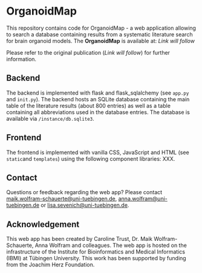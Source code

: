 # OrganoidMap

This repository contains code for OrganoidMap - a web application allowing to search a database containing results from a systematic literature search for brain organoid models. The **OrganoidMap** is available at: _Link will follow_

Please refer to the original publication (_Link will follow_) for further information.

## Backend

The backend is implemented with flask and flask_sqlalchemy (see ``app.py`` and ``init.py``). The backend hosts an SQLite database containing the main table of the literature results (about 800 entries) as well as a table containing all abbreviations used in the database entries. The database is available via ``/instance/db.sqlite3``.

## Frontend

The frontend is implemented with vanilla CSS, JavaScript and HTML (see ``static``and ``templates``) using the following component libraries: XXX.

## Contact

Questions or feedback regarding the web app? Please contact maik.wolfram-schauerte@uni-tuebingen.de, anna.wolfram@uni-tuebingen.de or lisa.sevenich@uni-tuebingen.de.

## Acknowledgement

This web app has been created by Caroline Trust, Dr. Maik Wolfram-Schauerte, Anna Wolfram and colleagues. The web app is hosted on the infrastructure of the Institute for Bioinformatics and Medical Informatics (IBMI) at Tübingen University. This work has been supported by funding from the Joachim Herz Foundation.
